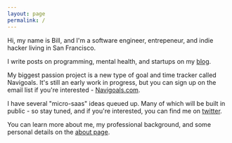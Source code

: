 ```yaml
---
layout: page
permalink: /
---
```


Hi, my name is Bill, and I'm a software engineer, entrepeneur, and indie hacker living in San Francisco. 

I write posts on programming, mental health, and startups on my [blog](/blog).

My biggest passion project is a new type of goal and time tracker called Navigoals.
It's still an early work in progress, but you can sign up on the email list if you're interested - [Navigoals.com](https://navigoals.com).

I have several "micro-saas" ideas queued up. Many of which will be built in public -  so stay tuned, and if you're interested, you can find me on [twitter](https://twitter.com/bill_prin).

You can learn more about me, my professional background, and some personal details on the [about page](/about).